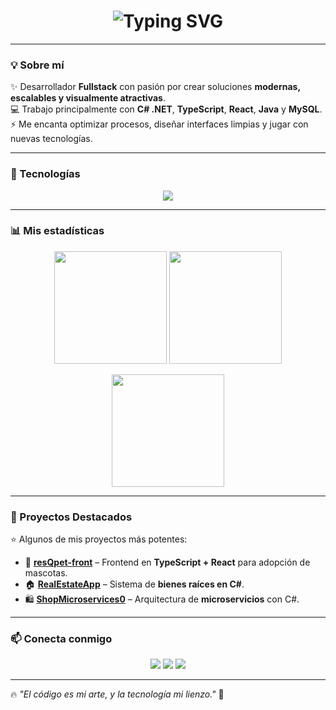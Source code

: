 <h1 align="center">
  <img src="https://readme-typing-svg.demolab.com?font=Fira+Code&size=28&duration=3000&pause=1000&color=FF5733&center=true&vCenter=true&width=600&lines=Hey!+I'm+Delio+Rodriguez;Fullstack+Developer;Building+Modern+and+Scalable+Apps" alt="Typing SVG" />
</h1>



---

### 💡 Sobre mí
✨ Desarrollador **Fullstack** con pasión por crear soluciones **modernas, escalables y visualmente atractivas**.  
💻 Trabajo principalmente con **C# .NET**, **TypeScript**, **React**, **Java** y **MySQL**.  
⚡ Me encanta optimizar procesos, diseñar interfaces limpias y jugar con nuevas tecnologías.  

---

### 🚀 Tecnologías
<p align="center">
  <img src="https://skillicons.dev/icons?i=cs,dotnet,ts,react,tailwind,mysql,java,git,github,docker,postman,vscode&theme=light" />
</p>

---

### 📊 Mis estadísticas
<p align="center">
  <img src="https://github-readme-stats.vercel.app/api?username=DelioRodriguez&show_icons=true&theme=tokyonight&hide_border=true" height="180em"/>
  <img src="https://github-readme-stats.vercel.app/api/top-langs/?username=DelioRodriguez&layout=compact&theme=tokyonight&hide_border=true" height="180em"/>
</p>

<p align="center">
  <img src="https://streak-stats.demolab.com?user=DelioRodriguez&theme=tokyonight&hide_border=true" height="180em" />
</p>

---

### 📌 Proyectos Destacados
⭐ Algunos de mis proyectos más potentes:

- 🔗 [**resQpet-front**](https://github.com/DelioRodriguez/resqpet-front) – Frontend en **TypeScript + React** para adopción de mascotas.
- 🏠 [**RealEstateApp**](https://github.com/DelioRodriguez/RealEstateApp) – Sistema de **bienes raíces en C#**.
- 🛍 [**ShopMicroservices0**](https://github.com/DelioRodriguez/ShopMicroservices0) – Arquitectura de **microservicios** con C#.

---

### 📫 Conecta conmigo
<p align="center">
  <a href="https://www.linkedin.com/in/delio-rodriguez-7a4056289/"><img src="https://img.shields.io/badge/-LinkedIn-%230077B5?style=for-the-badge&logo=linkedin&logoColor=white"/></a>
  <a href="mailto:deliolorenzo28@gmail.com"><img src="https://img.shields.io/badge/-Gmail-D14836?style=for-the-badge&logo=gmail&logoColor=white"/></a>
  <a href="https://github.com/DelioRodriguez"><img src="https://img.shields.io/badge/-GitHub-181717?style=for-the-badge&logo=github&logoColor=white"/></a>
</p>

---

🔥 *"El código es mi arte, y la tecnología mi lienzo."* 🎨
